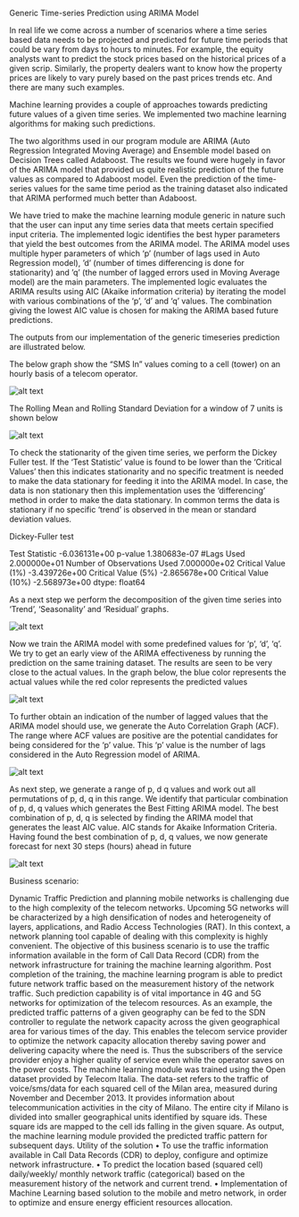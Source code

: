 Generic Time-series Prediction using ARIMA Model

In real life we come across a number of scenarios where a time series based data needs to be projected and predicted for future time periods that could be vary from days to hours to minutes. For example, the equity analysts want to predict the stock prices based on the historical prices of a given scrip. Similarly, the property dealers want to know how the property prices are likely to vary purely based on the past prices trends etc. And there are many such examples.

Machine learning provides a couple of approaches towards predicting future values of a given time series. We implemented two machine learning algorithms for making such predictions. 

The two algorithms used in our program module are ARIMA (Auto Regression Integrated Moving Average) and Ensemble model based on Decision Trees called Adaboost. The results we found were hugely in favor of the ARIMA model that provided us quite realistic prediction of the future values as compared to Adaboost model. Even the prediction of the time-series values for the same time period as the training dataset also indicated that ARIMA performed much better than Adaboost.

We have tried to make the machine learning module generic in nature such that the user can input any time series data that meets certain specified input criteria. The implemented logic identifies the best hyper parameters that yield the best outcomes from the ARIMA model. The ARIMA model uses multiple hyper parameters of which ‘p’ (number of lags used in Auto Regression model), ’d’ (number of times differencing is done for stationarity) and ’q’ (the number of lagged errors used in Moving Average model) are the main parameters. The implemented logic evaluates the ARIMA results using AIC (Akaike information criteria) by iterating the model with various combinations of the ‘p’, ‘d’ and ‘q’ values. The combination giving the lowest AIC value is chosen for making the ARIMA based future predictions.

The outputs from our implementation of the generic timeseries prediction are illustrated below.

The below graph show the “SMS In” values coming to a cell (tower) on an hourly basis of a telecom operator. 

 ![alt text](https://github.com/cpattekar43/Machine-Learning/blob/master/Solved%20Problems/Time%20Series%20Prediction/Images/figure_1.png)


The Rolling Mean and Rolling Standard Deviation for a window of 7 units is shown below

  ![alt text](https://github.com/cpattekar43/Machine-Learning/blob/master/Solved%20Problems/Time%20Series%20Prediction/Images/figure_10.png)


To check the stationarity of the given time series, we perform the Dickey Fuller test. If the ‘Test Statistic’ value is found to be lower than the ‘Critical Values’ then this indicates stationarity and no specific treatment is needed to make the data stationary for feeding it into the ARIMA model. In case, the data is non stationary then this implementation uses the ‘differencing’ method in order to make the data stationary. In common terms the data is stationary if no specific ‘trend’ is observed in the mean or standard deviation values.

Dickey-Fuller test

Test Statistic                -6.036131e+00
p-value                        1.380683e-07
#Lags Used                     2.000000e+01
Number of Observations Used    7.000000e+02
Critical Value (1%)           -3.439726e+00
Critical Value (5%)           -2.865678e+00
Critical Value (10%)          -2.568973e+00
dtype: float64


As a next step we perform the decomposition of the given time series into ‘Trend’, ‘Seasonality’ and ‘Residual’ graphs.

 ![alt text](https://github.com/cpattekar43/Machine-Learning/blob/master/Solved%20Problems/Time%20Series%20Prediction/Images/figure_2.png)
 

Now we train the ARIMA model with some predefined values for ‘p’, ‘d’, ‘q’. We try to get an early view of the ARIMA effectiveness by running the prediction on the same training dataset. The results are seen to be very close to the actual values. In the graph below, the blue color represents the actual values while the red color represents the predicted values

 ![alt text](https://github.com/cpattekar43/Machine-Learning/blob/master/Solved%20Problems/Time%20Series%20Prediction/Images/figure_3.png)

To further obtain an indication of the number of lagged values that the ARIMA model should use, we generate the Auto Correlation Graph (ACF). The range where ACF values are positive are the potential candidates for being considered for the ‘p’ value. This ‘p’ value is the number of lags considered in the Auto Regression model of ARIMA.


 ![alt text](https://github.com/cpattekar43/Machine-Learning/blob/master/Solved%20Problems/Time%20Series%20Prediction/Images/figure_4.png)

As next step, we generate a range of p, d q values and work out all permutations of p, d, q in this range. We identify that particular combination of p, d, q values which generates the Best Fitting ARIMA model. The best combination of p, d, q is selected by finding the ARIMA model that generates the least AIC value. AIC stands for Akaike Information Criteria. 
Having found the best combination of p, d, q values, we now generate forecast for next 30 steps (hours) ahead in future
 


 ![alt text](https://github.com/cpattekar43/Machine-Learning/blob/master/Solved%20Problems/Time%20Series%20Prediction/Images/figure_9.png)


Business scenario:

Dynamic Traffic Prediction and planning mobile networks is challenging due to the high complexity of the telecom networks. Upcoming 5G networks will be characterized by a high densification of nodes and heterogeneity of layers, applications, and Radio Access Technologies (RAT). In this context, a network planning tool capable of dealing with this complexity is highly convenient.
The objective of this business scenario is to use the traffic information available in the form of Call Data Record (CDR) from the network infrastructure for training the machine learning algorithm. Post completion of the training, the machine learning program is able to predict future network traffic based on the measurement history of the network traffic. 
Such prediction capability is of vital importance in 4G and 5G networks for optimization of the telecom resources. As an example, the predicted traffic patterns of a given geography can be fed to the SDN controller to regulate the network capacity across the given geographical area for various times of the day. This enables the telecom service provider to optimize the network capacity allocation thereby saving power and delivering capacity where the need is. Thus the subscribers of the service provider enjoy a higher quality of service even while the operator saves on the power costs.
The machine learning module was trained using the Open dataset provided by Telecom Italia. The data-set refers to the traffic of voice/sms/data for each squared cell of the Milan area, measured during November and December 2013. It provides information about telecommunication activities in the city of Milano. The entire city if Milano is divided into smaller geographical units identified by square ids. These square ids are mapped to the cell ids falling in the given square. As output, the machine learning module provided the predicted traffic pattern for subsequent days. 
Utility of the solution
•	To use the traffic information available in Call Data Records (CDR) to deploy, configure and optimize network infrastructure.
•	To predict the location based (squared cell) daily/weekly/ monthly network traffic (categorical) based on the measurement history of the network and current trend.
•	Implementation of Machine Learning based solution to the mobile and metro network, in order to optimize and ensure energy efficient resources allocation. 
